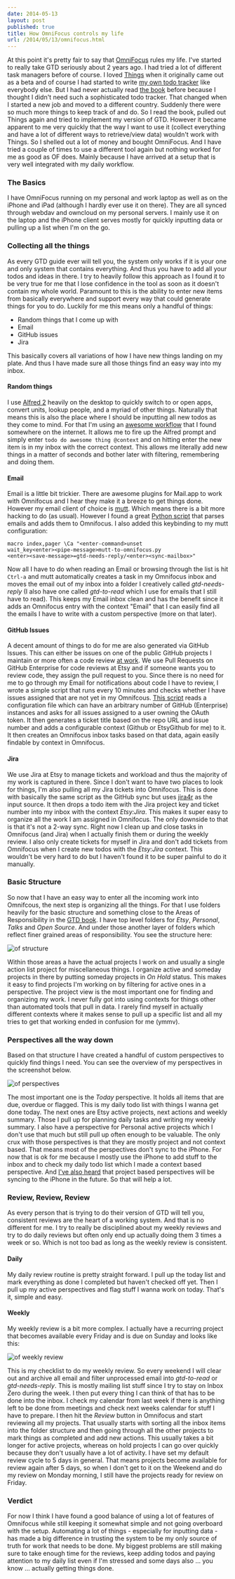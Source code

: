 ```yaml
---
date: 2014-05-13
layout: post
published: true
title: How OmniFocus controls my life
url: /2014/05/13/omnifocus.html
---
```


At this point it's pretty fair to say that [OmniFocus][of] rules my life. I've
started to really take GTD seriously about 2 years ago. I had tried a lot of
different task managers before of course. I loved [Things][things] when it
originally came out as a beta and of course I had started to write [my own
todo tracker][gtdcouch] like everybody else. But I had never actually read
[the book][gtd-allen] before because I thought I didn't need such a
sophisticated todo tracker. That changed when I started a new job and moved to
a different country. Suddenly there were so much more things to keep track of
and do. So I read the book, pulled out Things again and tried to implement my
version of GTD. However it became apparent to me very quickly that the way I
want to use it (collect everything and have a lot of different ways to
retrieve/view data) wouldn't work with Things. So I shelled out a lot of money
and bought OmniFocus. And I have tried a couple of times to use a different
tool again but nothing worked for me as good as OF does. Mainly because I have
arrived at a setup that is very well integrated with my daily workflow.

### The Basics
I have OmniFocus running on my personal and work laptop as well as on the
iPhone and iPad (although I hardly ever use it on there). They are all synced
through webdav and owncloud on my personal servers. I mainly use it on the
laptop and the iPhone client serves mostly for quickly inputting data or
pulling up a list when I'm on the go.

### Collecting all the things
As every GTD guide ever will tell you, the system only works if it is your one
and only system that contains everything. And thus you have to add all your
todos and ideas in there.  I try to heavily follow this approach as I found it
to be very true for me that I lose confidence in the tool as soon as it
doesn't contain my whole world. Paramount to this is the ability to enter new
items from basically everywhere and support every way that could generate
things for you to do. Luckily for me this means only a handful of things:

- Random things that I come up with
- Email
- GitHub issues
- Jira

This basically covers all variations of how I have new things landing on my
plate. And thus I have made sure all those things find an easy way into my
inbox.

#### Random things
I use [Alfred 2][alfred] heavily on the desktop to quickly switch to or open
apps, convert units, lookup people, and a myriad of other things. Naturally
that means this is also the place where I should be inputting all new todos as
they come to mind. For that I'm using an [awesome workflow][alfred-workflow]
that I found somewhere on the internet. It allows me to fire up the Alfred
prompt and simply enter `todo do awesome thing @context` and on hitting enter
the new item is in my inbox with the correct context. This allows me literally
add new things in a matter of seconds and bother later with filtering,
remembering and doing them.

#### Email
Email is a little bit trickier. There are awesome plugins for Mail.app to work
with Omnifocus and I hear they make it a breeze to get things done. However my
email client of choice is [mutt][mutt]. Which means there is a bit more
hacking to do (as usual). However I found a great [Python script][mutt-of]
that parses emails and adds them to Omnifocus. I also added this keybinding to
my mutt configuration:

```
macro index,pager \Ca "<enter-command>unset
wait_key<enter><pipe-message>mutt-to-omnifocus.py
<enter><save-message>=gtd-needs-reply/<enter><sync-mailbox>"
```

Now all I have to do when reading an Email or browsing through the list is hit
`Ctrl-a` and mutt automatically creates a task in my Omnifocus inbox and moves
the email out of my inbox into a folder I creatively called *gtd-needs-reply*
(I also have one called *gtd-to-read* which I use for emails that I still have
to read). This keeps my Email inbox clean and has the benefit since it adds an
Omnifocus entry with the context "Email" that I can easily find all the emails
I have to write with a custom perspective (more on that later).

#### GitHub Issues
A decent amount of things to do for me are also generated via GitHub Issues.
This can either be issues on one of the public GitHub projects I maintain or
more often a code review [at work][etsy]. We use Pull Requests on GitHub
Enterprise for code reviews at Etsy and if someone wants you to review code,
they assign the pull request to you. Since there is no need for me to go
through my Email for notifications about code I have to review, I wrote a
simple script that runs every 10 minutes and checks whether I have issues
assigned that are not yet in my Omnifcous. [This script][ghfocus] reads a
configuration file which can have an arbitrary number of GitHub (Enterprise)
instances and asks for all issues assigned to a user owning the OAuth token.
It then generates a ticket title based on the repo URL and issue number and
adds a configurable context (Github or EtsyGithub for me) to it. It then
creates an Omnifocus inbox tasks based on that data, again easily findable by
context in Omnifocus.

#### Jira
We use Jira at Etsy to manage tickets and workload and thus the majority of my
work is captured in there. Since I don't want to have two places to look for
things, I'm also pulling all my Jira tickets into Omnifocus. This is done with
basically the same script as the GitHub sync but uses [jira4r][jira4r] as the
input source. It then drops a todo item with the Jira project key and ticket
number into my inbox with the context *Etsy:Jira*. This makes it super easy to
organize all the work I am assigned in Omnifocus. The only downside to that is
that it's not a 2-way sync. Right now I clean up and close tasks in Omnifocus
(and Jira) when I actually finish them or during the weekly review. I also
only create tickets for myself in Jira and don't add tickets from Omnifocus
when I create new todos with the *Etsy:Jira* context. This wouldn't be very
hard to do but I haven't found it to be super painful to do it manually.


### Basic Structure
So now that I have an easy way to enter all the incoming work into Omnifcous,
the next step is organizing all the things. For that I use folders heavily for
the basic structure and something close to the Areas of Responsibility in the
[GTD book][gtd-allen]. I have top level folders for *Etsy*, *Personal*,
*Talks* and *Open Source*. And under those another layer of folders which
reflect finer grained areas of responsibility. You see the structure here:

![of structure](/images/of_structure.png)

Within those areas a have the actual projects I work on and usually a single
action list project for miscellaneous things. I organize active and someday
projects in there by putting someday projects in *On Hold* status. This makes
it easy to find projects I'm working on by filtering for active ones in a
perspective. The project view is the most important one for finding and
organizing my work. I never fully got into using contexts for things other
than automated tools that pull in data. I rarely find myself in actually
different contexts where it makes sense to pull up a specific list and all my
tries to get that working ended in confusion for me (ymmv).

### Perspectives all the way down
Based on that structure I have created a handful of custom perspectives to
quickly find things I need. You can see the overview of my perspectives in the
screenshot below.

![of perspectives](/images/of_perspectives.png)

The most important one is the *Today* perspective. It holds all items that are
due, overdue or flagged. This is my daily todo list with things I wanna get
done today. The next ones are Etsy active projects, next actions and weekly
summary. Those I pull up for planning daily tasks and writing my weekly
summary. I also have a perspective for Personal active projects which I don't
use that much but still pull up often enough to be valuable. The only crux
with those perspectives is that they are mostly project and not context based.
That means most of the perspectives don't sync to the iPhone. For now that is
ok for me because I mostly use the iPhone to add stuff to the inbox and to
check my daily todo list which I made a context based perspective. And [I've
also heard][kcase-tweet] that project based perspectives will be syncing to
the iPhone in the future. So that will help a lot.

### Review, Review, Review
As every person that is trying to do their version of GTD will tell you,
consistent reviews are the heart of a working system. And that is no different
for me. I try to really be disciplined about my weekly reviews and try to do
daily reviews but often only end up actually doing them 3 times a week or so.
Which is not too bad as long as the weekly review is consistent.

#### Daily
My daily review routine is pretty straight forward. I pull up the today list
and mark everything as done I completed but haven't checked off yet. Then I
pull up my active perspectives and flag stuff I wanna work on today. That's
it, simple and easy.

#### Weekly
My weekly review is a bit more complex. I actually have a recurring project
that becomes available every Friday and is due on Sunday and looks like this:

![of weekly review](/images/of_weekly_review.png)

This is my checklist to do my weekly review. So every weekend I will clear out
and archive all email and filter unprocessed email into *gtd-to-read* or
*gtd-needs-reply*. This is mostly mailing list stuff since I try to stay on
Inbox Zero during the week. I then put every thing I can think of that has to
be done into the inbox. I check my calendar from last week if there is
anything left to be done from meetings and check next weeks calendar for stuff
I have to prepare. I then hit the *Review* button in Omnifocus and start
reviewing all my projects. That usually starts with sorting all the inbox
items into the folder structure and then going through all the other projects
to mark things as completed and add new actions. This usually takes a bit
longer for active projects, whereas on hold projects I can go over quickly
because they don't usually have a lot of activity. I have set my default
review cycle to 5 days in general. That means projects become available for
review again after 5 days, so when I don't get to it on the Weekend and do my
review on Monday morning, I still have the projects ready for review on
Friday.

### Verdict
For now I think I have found a good balance of using a lot of features of
Omnifocus while still keeping it somewhat simple and not going overboard with
the setup. Automating a lot of things - especially for inputting data - has
made a big difference in trusting the system to be my only source of truth for
work that needs to be done. My biggest problems are still making sure to take
enough time for the reviews, keep adding todos and paying attention to my
daily list even if I'm stressed and some days also ... you know ... actually
getting things done.



[of]: http://www.omnigroup.com/omnifocus
[things]: https://culturedcode.com/things/
[gtdcouch]: https://github.com/mrtazz/gtd-couch
[alfred]: http://www.alfredapp.com/
[alfred-workflow]: http://www.alfredforum.com/topic/1041-create-new-task-in-omnifocus-inbox
[mutt]: http://www.mutt.org/
[mutt-of]: https://github.com/mrtazz/bin/blob/master/mutt-to-omnifocus.py
[ghfocus]: https://github.com/mrtazz/bin/blob/master/ghfocus.rb
[jira4r]: https://github.com/codehaus/jira4r
[etsy]: https://www.etsy.com
[gtd-allen]: http://www.amazon.com/Getting-Things-Done-Stress-Free-Productivity/dp/0142000280
[kcase-tweet]: https://twitter.com/kcase/status/465904405141671938


